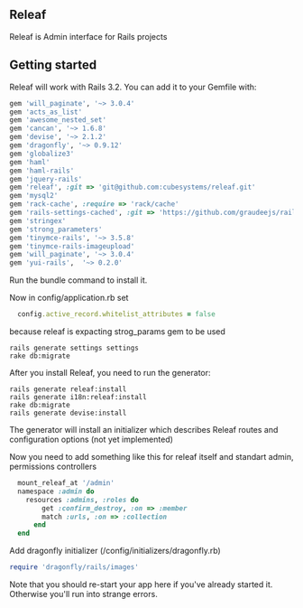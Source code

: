 ## Releaf

Releaf is Admin interface for Rails projects

## Getting started

Releaf will work with Rails 3.2.
You can add it to your Gemfile with:
```ruby
gem 'will_paginate', '~> 3.0.4'
gem 'acts_as_list'
gem 'awesome_nested_set'
gem 'cancan', '~> 1.6.8'
gem 'devise', '~> 2.1.2'
gem 'dragonfly', '~> 0.9.12'
gem 'globalize3'
gem 'haml'
gem 'haml-rails'
gem 'jquery-rails'
gem 'releaf', :git => 'git@github.com:cubesystems/releaf.git'
gem 'mysql2'
gem 'rack-cache', :require => 'rack/cache'
gem 'rails-settings-cached', :git => 'https://github.com/graudeejs/rails-settings-cached'
gem 'stringex'
gem 'strong_parameters'
gem 'tinymce-rails', '~> 3.5.8'
gem 'tinymce-rails-imageupload'
gem 'will_paginate', '~> 3.0.4'
gem 'yui-rails',  '~> 0.2.0'
```

Run the bundle command to install it.

Now in config/application.rb set
```ruby
  config.active_record.whitelist_attributes = false
```
because releaf is expacting strog_params gem to be used


```console
rails generate settings settings
rake db:migrate
```


After you install Releaf, you need to run the generator:
```console
rails generate releaf:install
rails generate i18n:releaf:install
rake db:migrate
rails generate devise:install
```

The generator will install an initializer which describes Releaf routes and configuration options (not yet implemented)

Now you need to add something like this for releaf itself and standart admin,
permissions controllers
```ruby
  mount_releaf_at '/admin'
  namespace :admin do
    resources :admins, :roles do
        get :confirm_destroy, :on => :member
        match :urls, :on => :collection
      end
  end
```

Add dragonfly initializer (/config/initializers/dragonfly.rb)
```ruby
require 'dragonfly/rails/images'
```

Note that you should re-start your app here if you've already started it. Otherwise you'll run into strange errors.
